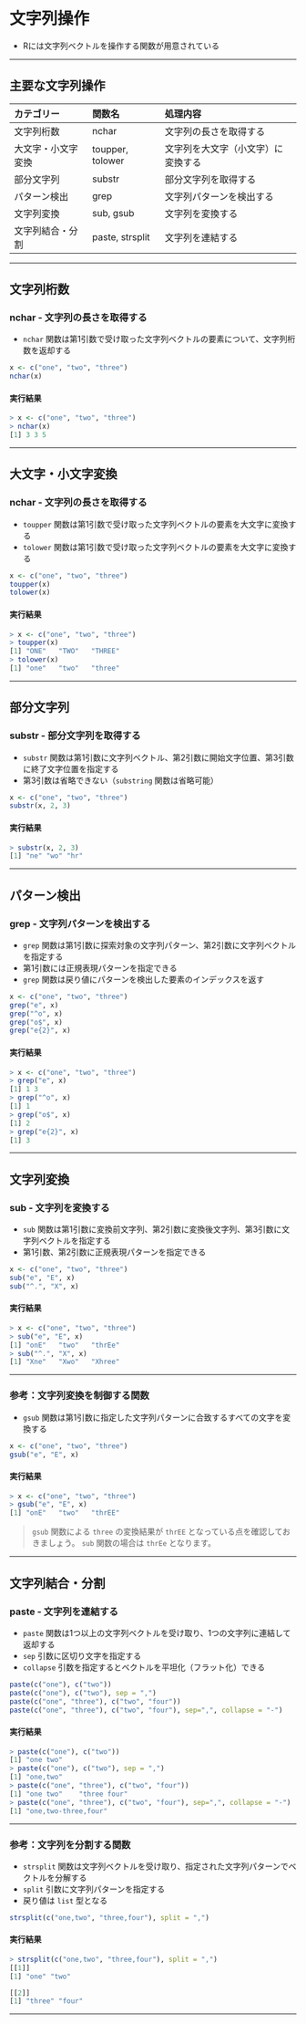 # 文字列操作

* Rには文字列ベクトルを操作する関数が用意されている


---

## 主要な文字列操作

|カテゴリー|関数名|処理内容|
|:--|:--|:--|
|文字列桁数| nchar |文字列の長さを取得する|
|大文字・小文字変換|toupper, tolower|文字列を大文字（小文字）に変換する|
|部分文字列| substr |部分文字列を取得する|
|パターン検出| grep |文字列パターンを検出する|
|文字列変換| sub, gsub |文字列を変換する|
|文字列結合・分割| paste, strsplit |文字列を連結する|

---

## 文字列桁数

### nchar - 文字列の長さを取得する

* `nchar` 関数は第1引数で受け取った文字列ベクトルの要素について、文字列桁数を返却する

```r
x <- c("one", "two", "three")
nchar(x)
```

#### 実行結果

```r
> x <- c("one", "two", "three")
> nchar(x)
[1] 3 3 5
```

---

## 大文字・小文字変換

### nchar - 文字列の長さを取得する

* `toupper` 関数は第1引数で受け取った文字列ベクトルの要素を大文字に変換する
* `tolower` 関数は第1引数で受け取った文字列ベクトルの要素を大文字に変換する


```r
x <- c("one", "two", "three")
toupper(x)
tolower(x)
```

#### 実行結果

```r
> x <- c("one", "two", "three")
> toupper(x)
[1] "ONE"   "TWO"   "THREE"
> tolower(x)
[1] "one"   "two"   "three"
```

---


## 部分文字列

### substr - 部分文字列を取得する

* `substr` 関数は第1引数に文字列ベクトル、第2引数に開始文字位置、第3引数に終了文字位置を指定する
* 第3引数は省略できない（`substring` 関数は省略可能）

```r
x <- c("one", "two", "three")
substr(x, 2, 3)
```

#### 実行結果

```r
> substr(x, 2, 3)
[1] "ne" "wo" "hr"
```

---

## パターン検出

### grep - 文字列パターンを検出する

* `grep` 関数は第1引数に探索対象の文字列パターン、第2引数に文字列ベクトルを指定する
* 第1引数には正規表現パターンを指定できる
* `grep` 関数は戻り値にパターンを検出した要素のインデックスを返す

```r
x <- c("one", "two", "three")
grep("e", x)
grep("^o", x)
grep("o$", x)
grep("e{2}", x)
```

#### 実行結果

```r
> x <- c("one", "two", "three")
> grep("e", x)
[1] 1 3
> grep("^o", x)
[1] 1
> grep("o$", x)
[1] 2
> grep("e{2}", x)
[1] 3
```

---

## 文字列変換

### sub - 文字列を変換する

* `sub` 関数は第1引数に変換前文字列、第2引数に変換後文字列、第3引数に文字列ベクトルを指定する
* 第1引数、第2引数に正規表現パターンを指定できる

```r
x <- c("one", "two", "three")
sub("e", "E", x)
sub("^.", "X", x)
```

#### 実行結果

```r
> x <- c("one", "two", "three")
> sub("e", "E", x)
[1] "onE"   "two"   "thrEe"
> sub("^.", "X", x)
[1] "Xne"   "Xwo"   "Xhree"
```

---

### 参考：文字列変換を制御する関数

* `gsub` 関数は第1引数に指定した文字列パターンに合致するすべての文字を変換する

```r
x <- c("one", "two", "three")
gsub("e", "E", x)
```

#### 実行結果

```r
> x <- c("one", "two", "three")
> gsub("e", "E", x)
[1] "onE"   "two"   "thrEE"
```

> `gsub` 関数による `three` の変換結果が `thrEE` となっている点を確認しておきましょう。 `sub` 関数の場合は `thrEe` となります。

---

## 文字列結合・分割

### paste - 文字列を連結する

* `paste` 関数は1つ以上の文字列ベクトルを受け取り、1つの文字列に連結して返却する
* `sep` 引数に区切り文字を指定する
* `collapse` 引数を指定するとベクトルを平坦化（フラット化）できる

```r
paste(c("one"), c("two"))
paste(c("one"), c("two"), sep = ",")
paste(c("one", "three"), c("two", "four"))
paste(c("one", "three"), c("two", "four"), sep=",", collapse = "-")
```

#### 実行結果

```r
> paste(c("one"), c("two"))
[1] "one two"
> paste(c("one"), c("two"), sep = ",")
[1] "one,two"
> paste(c("one", "three"), c("two", "four"))
[1] "one two"    "three four"
> paste(c("one", "three"), c("two", "four"), sep=",", collapse = "-")
[1] "one,two-three,four"
```

---

### 参考：文字列を分割する関数

* `strsplit` 関数は文字列ベクトルを受け取り、指定された文字列パターンでベクトルを分解する
* `split` 引数に文字列パターンを指定する
* 戻り値は `list` 型となる

```r
strsplit(c("one,two", "three,four"), split = ",")
```

#### 実行結果

```r
> strsplit(c("one,two", "three,four"), split = ",")
[[1]]
[1] "one" "two"

[[2]]
[1] "three" "four" 

```

---
